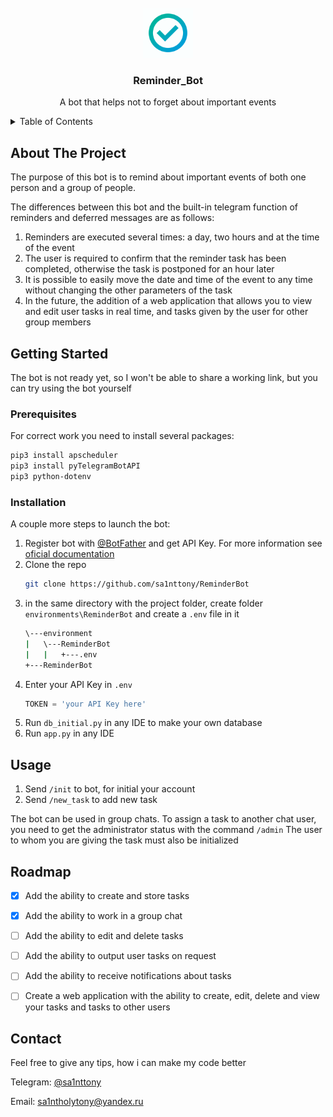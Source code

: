 <br />
<div align="center">
  <img src="ReminderBot_logo.png" alt="Logo" width="80" height="80">
  <h3 align="center">Reminder_Bot</h3>
  <p align="center">
    A bot that helps not to forget about important events
  </p>
</div>

<!-- TABLE OF CONTENTS -->
<details>
  <summary>Table of Contents</summary>
  <ol>
    <li>
      <a href="#about-the-project">About The Project</a>
    </li>
    <li>
      <a href="#getting-started">Getting Started</a>
      <ul>
        <li><a href="#prerequisites">Prerequisites</a></li>
        <li><a href="#installation">Installation</a></li>
      </ul>
    </li>
    <li><a href="#usage">Usage</a></li>
    <li><a href="#roadmap">Roadmap</a></li>
    <li><a href="#contact">Contact</a></li>
  </ol>
</details>



<!-- ABOUT THE PROJECT -->
## About The Project

The purpose of this bot is to remind about important events of both one person and a group of people.

The differences between this bot and the built-in telegram function of reminders and deferred messages are as follows:
1. Reminders are executed several times: a day, two hours and at the time of the event
2. The user is required to confirm that the reminder task has been completed, otherwise the task is postponed for an hour later
3. It is possible to easily move the date and time of the event to any time without changing the other parameters of the task
4. In the future, the addition of a web application that allows you to view and edit user tasks in real time, and tasks given by the user for other group members


<!-- GETTING STARTED -->
## Getting Started

The bot is not ready yet, so I won't be able to share a working link, but you can try using the bot yourself

### Prerequisites
For correct work you need to install several packages:
  ```sh
  pip3 install apscheduler
  pip3 install pyTelegramBotAPI
  pip3 python-dotenv
  ```

### Installation

A couple more steps to launch the bot:

1. Register bot with <a href="https://t.me/BotFather">@BotFather</a> and get API Key. For more information see <a href="https://core.telegram.org/bots/features#botfather">oficial documentation</a>
2. Clone the repo
   ```sh
   git clone https://github.com/sa1nttony/ReminderBot
   ```
3. in the same directory with the project folder, create folder `environments\ReminderBot` and create a `.env` file in it
   ```sh
   \---environment
   |   \---ReminderBot
   |   |   +---.env
   +---ReminderBot
   ```
4. Enter your API Key in `.env`
   ```js
   TOKEN = 'your API Key here'
   ```
5. Run `db_initial.py` in any IDE to make your own database
6. Run `app.py` in any IDE


<!-- USAGE EXAMPLES -->
## Usage

1. Send `/init` to bot, for initial your account
2. Send `/new_task` to add new task

The bot can be used in group chats. To assign a task to another chat user, you need to get the administrator status with the command `/admin`
The user to whom you are giving the task must also be initialized


<!-- ROADMAP -->
## Roadmap

- [x] Add the ability to create and store tasks
- [x] Add the ability to work in a group chat
- [ ] Add the ability to edit and delete tasks
- [ ] Add the ability to output user tasks on request
- [ ] Add the ability to receive notifications about tasks
- [ ] Create a web application with the ability to create, edit, delete and view your tasks and tasks to other users


<!-- CONTACT -->
## Contact

Feel free to give any tips, how i can make my code better

Telegram: [@sa1nttony](https://t.me/sa1nttony)

Email: [sa1ntholytony@yandex.ru](mailto:sa1ntholytony@yandex.ru)
